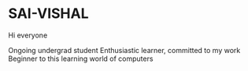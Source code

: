 # SAI-VISHAL
Hi everyone 

Ongoing undergrad student 
Enthusiastic learner, committed to my work
Beginner to this learning world of computers
